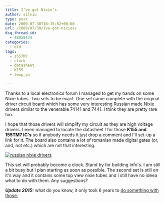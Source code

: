 ```yaml
---
title: I’ve got Nixie’s
author: silviu
type: post
date: 2009-07-30T16:15:52+00:00
url: /2009/07/30/ive-got-nixies/
dsq_thread_id:
  - 48858434
categories:
  - old
tags:
  - 155TM7
  - clock
  - datasheet
  - K155
  - temp_on

---
```

Thanks to a local electronics forum I managed to get my hands on some Nixie tubes. Two sets to be exact. One set came complete with the original driver circuit board which has some very interesting Russian made Nixie drivers similar to the venerable 74141 and 7441. I think they are pretty rare too.

I hope that those drivers will simplify my circuit as they are high voltage drivers. I even managed to locate the datasheet ! for those **K155 and 155TM7 IC's** so if anybody needs it just drop a comment and I'll set-up a link for it. The board also contains a lot of romanian made digital gates (or, and, not etc.) which are not that interesting.

[![russian nixie drivers](/blog/images/2009/russian-nixie-drivers-300x200.jpg) ][2]

This set will probably become a clock. Stand by for building info's. I am still a bit busy but I plan starting as soon as possible. The second set is still on it's way and it contains some top view nixie tubes and I still have no ideea what to do with them. Any suggestions?

**_Update 2015:_** what do you know, it only took 6 years to [do something with those.][3]

 [1]: http://blog.silviuvulcan.ro/wp-content/uploads/sites/2/2009/07/nixie-tubes.jpg
 [2]: http://blog.silviuvulcan.ro/wp-content/uploads/sites/2/2009/07/russian-nixie-drivers.jpg
 [3]: http://www.sgvulcan.com/raspberry-pi-a-nixie-ntp-clock/